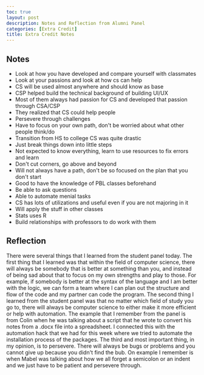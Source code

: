 ```yaml
---
toc: true
layout: post
description: Notes and Reflection from Alumni Panel
categories: [Extra Credit]
title: Extra Credit Notes
---
```


## Notes

- Look at how you have developed and compare yourself with classmates
- Look at your passions and look at how cs can help
- CS will be used almost anywhere and should know as base
- CSP helped build the technical background of building UI/UX
- Most of them always had passion for CS and developed that passion through CSA/CSP
- They realized that CS could help people
- Persevere through challenges
- Have to focus on your own path, don't be worried about what other people think/do
- Transition from HS to college CS was quite drastic
- Just break things down into little steps
- Not expected to know everything, learn to use resources to fix errors and learn
- Don't cut corners, go above and beyond
- Will not always have a path, don't be so focused on the plan that you don't start
- Good to have the knowledge of PBL classes beforehand
- Be able to ask questions
- Able to automate menial tasks
- CS has lots of utilizations and useful even if you are not majoring in it
- Will apply the stuff in other classes
- Stats uses R
- Build relationships with professors to do work with them

## Reflection

There were several things that I learned from the student panel today. The first thing that I learned was that within the field of computer science, there will always be somebody that is better at something than you, and instead of being sad about that to focus on my own strengths and play to those. For example, if somebody is better at the syntax of the language and I am better with the logic, we can form a team where I can plan out the structure and flow of the code and my partner can code the program. The second thing I learned from the student panel was that no matter which field of study you go to, there will always be computer science to either make it more efficient or help with automation. The example that I remember from the panel is from Colin when he was talking about a script that he wrote to convert his notes from a .docx file into a spreadsheet. I connected this with the automation hack that we had for this week where we tried to automate the installation process of the packages. The third and most important thing, in my opinion, is to persevere. There will always be bugs or problems and you cannot give up because you didn't find the bub. On example I remember is when Mabel was talking about how we all forget a semicolon or an indent and we just have to be patient and persevere through.
